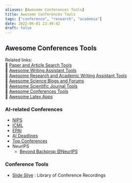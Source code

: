 ```yaml
---
aliases: [Awesome Conferences Tools]
title: Awesome Conferences Tools
tags: ["conference", "research", "academia"]
date: 2022-06-01 22:49:42
draft: false
---
```


## Awesome Conferences Tools

Related links:  
🔗 [Paper and Article Search Tools](../academia/paper-search.md)  
🔗 [Awesome Writing Assistant Tools](/app/writing-assitant-app)  
🔗 [Awesome Research and Academic Writing Assistant Tools](../academia/paper-tool.md)  
🔗 [Awesome Science Blogs and Forums](/research/science-blog)  
🔗 [Awesome Scientific Journal Tools](../academia/journal-tool.md)  
🔗 [Awesome Conferences Tools](conference-tool.md)  
🔗 [Awesome Latex Apps](../academia/latex-tool.md)  

### AI-related Conferences

- [NIPS](https://nips.cc/)
- [ICML](https://icml.cc/)
- [EPAI](http://dmip.webs.upv.es/EPAI2020/)
- [AI Deadlines](https://aideadlin.es/?sub=ML,CV,NLP,RO,SP,DM)
- [Top Conferences](http://www.guide2research.com/topconf/machine-learning)
- NeurIPS
    - [Beyond Backprop @NeurIPS](https://beyondbackprop.github.io/)

### Conference Tools

- [Slide Slive](https://library.slideslive.com/) : Library of Conference Recordings
